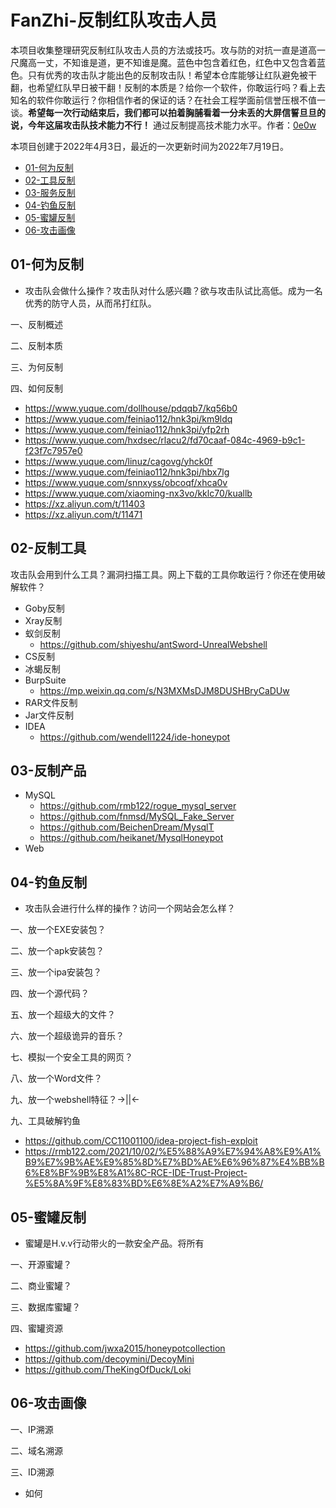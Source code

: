 # FanZhi-反制红队攻击人员

本项目收集整理研究反制红队攻击人员的方法或技巧。攻与防的对抗一直是道高一尺魔高一丈，不知谁是道，更不知谁是魔。蓝色中包含着红色，红色中又包含着蓝色。只有优秀的攻击队才能出色的反制攻击队！希望本仓库能够让红队避免被干翻，也希望红队早日被干翻！反制的本质是？给你一个软件，你敢运行吗？看上去知名的软件你敢运行？你相信作者的保证的话？在社会工程学面前信誉压根不值一谈。**希望每一次行动结束后，我们都可以拍着胸脯看着一分未丢的大屏信誓旦旦的说，今年这届攻击队技术能力不行！** 通过反制提高技术能力水平。作者：[0e0w]()

本项目创建于2022年4月3日，最近的一次更新时间为2022年7月19日。

- [01-何为反制]()
- [02-工具反制]()
- [03-服务反制]()
- [04-钓鱼反制]()
- [05-蜜罐反制]()
- [06-攻击画像]()

## 01-何为反制

- 攻击队会做什么操作？攻击队对什么感兴趣？欲与攻击队试比高低。成为一名优秀的防守人员，从而吊打红队。

一、反制概述

二、反制本质

三、为何反制

四、如何反制

- https://www.yuque.com/dollhouse/pdqqb7/kq56b0
- https://www.yuque.com/feiniao112/hnk3pi/km9ldq
- https://www.yuque.com/feiniao112/hnk3pi/yfp2rh
- https://www.yuque.com/hxdsec/rlacu2/fd70caaf-084c-4969-b9c1-f23f7c7957e0
- https://www.yuque.com/linuz/cagovg/yhck0f
- https://www.yuque.com/feiniao112/hnk3pi/hbx7lg
- https://www.yuque.com/snnxyss/obcoqf/xhca0v
- https://www.yuque.com/xiaoming-nx3vo/kklc70/kuallb
- https://xz.aliyun.com/t/11403
- https://xz.aliyun.com/t/11471

## 02-反制工具

攻击队会用到什么工具？漏洞扫描工具。网上下载的工具你敢运行？你还在使用破解软件？

- Goby反制
- Xray反制
- 蚁剑反制
  - https://github.com/shiyeshu/antSword-UnrealWebshell
- CS反制
- 冰蝎反制
- BurpSuite
  - https://mp.weixin.qq.com/s/N3MXMsDJM8DUSHBryCaDUw
- RAR文件反制
- Jar文件反制
- IDEA
  - https://github.com/wendell1224/ide-honeypot

## 03-反制产品

- MySQL
  - https://github.com/rmb122/rogue_mysql_server
  - https://github.com/fnmsd/MySQL_Fake_Server
  - https://github.com/BeichenDream/MysqlT
  - https://github.com/heikanet/MysqlHoneypot
- Web

## 04-钓鱼反制

- 攻击队会进行什么样的操作？访问一个网站会怎么样？

一、放一个EXE安装包？

二、放一个apk安装包？

三、放一个ipa安装包？

四、放一个源代码？

五、放一个超级大的文件？

六、放一个超级诡异的音乐？

七、模拟一个安全工具的网页？

八、放一个Word文件？

九、放一个webshell特征？->||<-

九、工具破解钓鱼

- https://github.com/CC11001100/idea-project-fish-exploit
- https://rmb122.com/2021/10/02/%E5%88%A9%E7%94%A8%E9%A1%B9%E7%9B%AE%E9%85%8D%E7%BD%AE%E6%96%87%E4%BB%B6%E8%BF%9B%E8%A1%8C-RCE-IDE-Trust-Project-%E5%8A%9F%E8%83%BD%E6%8E%A2%E7%A9%B6/

## 05-蜜罐反制

- 蜜罐是H.v.v行动带火的一款安全产品。将所有

一、开源蜜罐？

二、商业蜜罐？

三、数据库蜜罐？

四、蜜罐资源

- https://github.com/jwxa2015/honeypotcollection
- https://github.com/decoymini/DecoyMini
- https://github.com/TheKingOfDuck/Loki

## 06-攻击画像

一、IP溯源

二、域名溯源

三、ID溯源

- 如何
